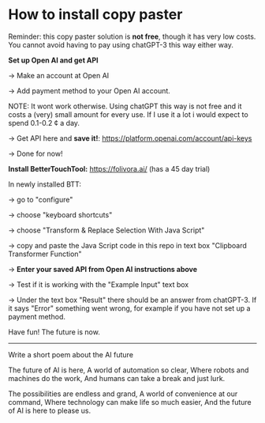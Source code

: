 # How to install copy paster

Reminder: this copy paster solution is **not free**, though it has very low costs. You cannot avoid having to pay using chatGPT-3 this way either way. 


**Set up Open AI and get API**

-> Make an account at Open AI

-> Add payment method to your Open AI account.

NOTE: It wont work otherwise. Using chatGPT this way is not free and it costs a (very) small amount for every use. If I use it a lot i would expect to spend 0.1-0.2 ¢ a day. 

-> Get API here and **save it!**: https://platform.openai.com/account/api-keys

-> Done for now!


**Install BetterTouchTool:** https://folivora.ai/ (has a 45 day trial)

In newly installed BTT:

-> go to "configure"

-> choose "keyboard shortcuts"

-> choose "Transform & Replace Selection With Java Script"

-> copy and paste the Java Script code in this repo in text box "Clipboard Transformer Function"

-> **Enter your saved API from Open AI instructions above**

-> Test if it is working with the "Example Input" text box

-> Under the text box "Result" there should be an answer from chatGPT-3. If it says "Error" something went wrong, for example if you have not set up a payment method.


Have fun! The future is now. 


---

Write a short poem about the AI future 

The future of AI is here,
A world of automation so clear,
Where robots and machines do the work,
And humans can take a break and just lurk.

The possibilities are endless and grand,
A world of convenience at our command,
Where technology can make life so much easier,
And the future of AI is here to please us.
